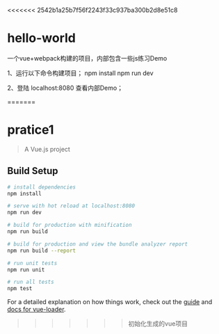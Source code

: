 <<<<<<< 2542b1a25b7f56f2243f33c937ba300b2d8e51c8
# hello-world
一个vue+webpack构建的项目，内部包含一些js练习Demo

1、运行以下命令构建项目；
  npm install
  npm run dev

2、登陆 localhost:8080 查看内部Demo；



=======
# pratice1

> A Vue.js project

## Build Setup

``` bash
# install dependencies
npm install

# serve with hot reload at localhost:8080
npm run dev

# build for production with minification
npm run build

# build for production and view the bundle analyzer report
npm run build --report

# run unit tests
npm run unit

# run all tests
npm test
```

For a detailed explanation on how things work, check out the [guide](http://vuejs-templates.github.io/webpack/) and [docs for vue-loader](http://vuejs.github.io/vue-loader).
>>>>>>> 初始化生成的vue项目
